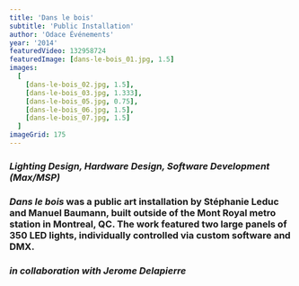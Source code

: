 ```yaml
---
title: 'Dans le bois'
subtitle: 'Public Installation'
author: 'Odace Événements'
year: '2014'
featuredVideo: 132958724
featuredImage: [dans-le-bois_01.jpg, 1.5]
images:
  [
    [dans-le-bois_02.jpg, 1.5],
    [dans-le-bois_03.jpg, 1.333],
    [dans-le-bois_05.jpg, 0.75],
    [dans-le-bois_06.jpg, 1.5],
    [dans-le-bois_07.jpg, 1.5]
  ]
imageGrid: 175
---
```


### _Lighting Design, Hardware Design, Software Development (Max/MSP)_

### _Dans le bois_ was a public art installation by Stéphanie Leduc and Manuel Baumann, built outside of the Mont Royal metro station in Montreal, QC. The work featured two large panels of 350 LED lights, individually controlled via custom software and DMX.

### _in collaboration with Jerome Delapierre_

